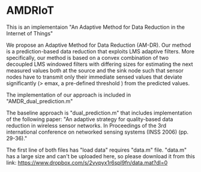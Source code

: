 # AMDRIoT

This is an implementaion "An Adaptive Method for Data Reduction in the Internet of Things"

We propose an Adaptive Method for Data Reduction (AM-DR). Our method is a prediction-based data reduction that exploits LMS adaptive filters. More specifically, our method is based on a convex combination of two decoupled LMS windowed filters with differing sizes for estimating the next measured values both at the source and the sink node such that sensor nodes have to transmit only their immediate sensed values that deviate significantly (> emax, a pre-defined threshold ) from the predicted values.

The implementation of our approach is included in "AMDR_dual_prediction.m"

The baseline approach is "dual_prediction.m" that includes implementation of the following paper:
"An adaptive strategy for quality-based data reduction in wireless sensor networks. In Proceedings of the 3rd international 
conference on networked sensing systems (INSS 2006) (pp. 29-36)." 

The first line of both files has "load data" requires "data.m" file. "data.m" has a large size and can't be uploaded here, so please download it from this link:
https://www.dropbox.com/s/2vvpyx1r6spl9fn/data.mat?dl=0


